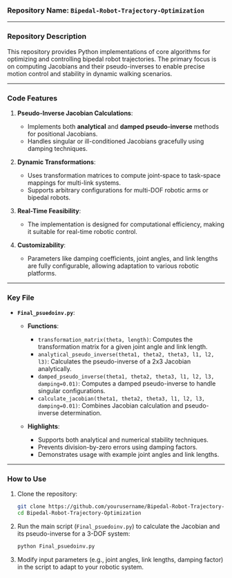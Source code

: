 ### **Repository Name**: `Bipedal-Robot-Trajectory-Optimization`

---

### **Repository Description**
This repository provides Python implementations of core algorithms for optimizing and controlling bipedal robot trajectories. The primary focus is on computing Jacobians and their pseudo-inverses to enable precise motion control and stability in dynamic walking scenarios.

---

### **Code Features**
1. **Pseudo-Inverse Jacobian Calculations**:
   - Implements both **analytical** and **damped pseudo-inverse** methods for positional Jacobians.
   - Handles singular or ill-conditioned Jacobians gracefully using damping techniques.

2. **Dynamic Transformations**:
   - Uses transformation matrices to compute joint-space to task-space mappings for multi-link systems.
   - Supports arbitrary configurations for multi-DOF robotic arms or bipedal robots.

3. **Real-Time Feasibility**:
   - The implementation is designed for computational efficiency, making it suitable for real-time robotic control.

4. **Customizability**:
   - Parameters like damping coefficients, joint angles, and link lengths are fully configurable, allowing adaptation to various robotic platforms.

---

### **Key File**
- **`Final_psuedoinv.py`**:
  - **Functions**:
    - `transformation_matrix(theta, length)`: Computes the transformation matrix for a given joint angle and link length.
    - `analytical_pseudo_inverse(theta1, theta2, theta3, l1, l2, l3)`: Calculates the pseudo-inverse of a 2x3 Jacobian analytically.
    - `damped_pseudo_inverse(theta1, theta2, theta3, l1, l2, l3, damping=0.01)`: Computes a damped pseudo-inverse to handle singular configurations.
    - `calculate_jacobian(theta1, theta2, theta3, l1, l2, l3, damping=0.01)`: Combines Jacobian calculation and pseudo-inverse determination.

  - **Highlights**:
    - Supports both analytical and numerical stability techniques.
    - Prevents division-by-zero errors using damping factors.
    - Demonstrates usage with example joint angles and link lengths.

---

### **How to Use**
1. Clone the repository:
   ```bash
   git clone https://github.com/yourusername/Bipedal-Robot-Trajectory-Optimization.git
   cd Bipedal-Robot-Trajectory-Optimization
   ```
2. Run the main script (`Final_psuedoinv.py`) to calculate the Jacobian and its pseudo-inverse for a 3-DOF system:
   ```bash
   python Final_psuedoinv.py
   ```
3. Modify input parameters (e.g., joint angles, link lengths, damping factor) in the script to adapt to your robotic system.

